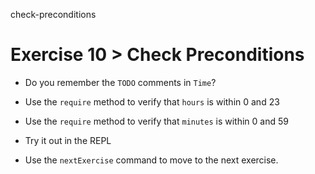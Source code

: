 check-preconditions

# Exercise 10 > Check Preconditions

- Do you remember the `TODO` comments in `Time`?

- Use the `require` method to verify that `hours` is within 0 and 23

- Use the `require` method to verify that `minutes` is within 0 and 59

- Try it out in the REPL

- Use the `nextExercise` command to move to the next exercise.